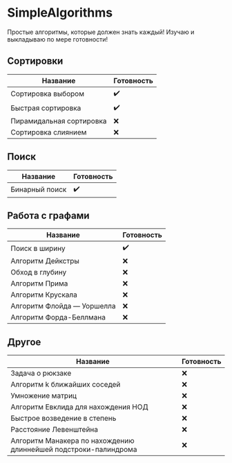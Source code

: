 # SimpleAlgorithms
Простые алгоритмы, которые должен знать каждый!
Изучаю и выкладываю по мере готовности!
## Сортировки
| Название  |  Готовность |
|---|---|
|Сортировка выбором|:heavy_check_mark:|
|Быстрая сортировка|:heavy_check_mark:|
| Пирамидальная сортировка|:x:|
|Сортировка слиянием|:x:|

## Поиск
| Название  |  Готовность |
|---|---|
|Бинарный поиск|:heavy_check_mark:|

## Работа с графами
| Название  |  Готовность |
|---|---|
|Поиск в ширину|:heavy_check_mark:|
|Алгоритм Дейкстры|:x:|
|Обход в глубину|:x:|
|Алгоритм Прима|:x:|
|Алгоритм Крускала|:x:|
|Алгоритм Флойда — Уоршелла|:x:|
|Алгоритм Форда-Беллмана|:x:|

## Другое

| Название  |  Готовность |
|---|---|
|Задача о рюкзаке|:x:|
|Алгоритм k ближайших соседей|:x:|
|Умножение матриц|:x:|
|Алгоритм Евклида для нахождения НОД|:x:|
|Быстрое возведение в степень|:x:|
|Расстояние Левенштейна|:x:|
|Алгоритм Манакера по нахождению длиннейшей подстроки-палиндрома|:x:|
